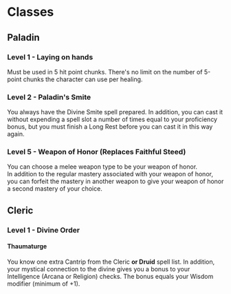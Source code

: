 # Classes

## Paladin  

### Level 1 - Laying on hands  

Must be used in 5 hit point chunks. There's no limit on the number of 5-point chunks the character can use per healing.

### Level 2 - Paladin's Smite  

You always have the Divine Smite spell prepared. In addition, you can cast it without expending a spell slot a number of times equal to your proficiency bonus, but you must finish a Long Rest before you can cast it in this way again.  

### Level 5 - Weapon of Honor (Replaces Faithful Steed)  

You can choose a melee weapon type to be your weapon of honor.  
In addition to the regular mastery associated with your weapon of honor, you can forfeit the mastery in another weapon to give your weapon of honor a second mastery of your choice.  

## Cleric  

### Level 1 - Divine Order

#### Thaumaturge

You know one extra Cantrip from the Cleric **or Druid** spell list. In addition, your mystical connection to the divine gives you a bonus to your Intelligence (Arcana or Religion) checks. The bonus equals your Wisdom modifier (minimum of +1).  

